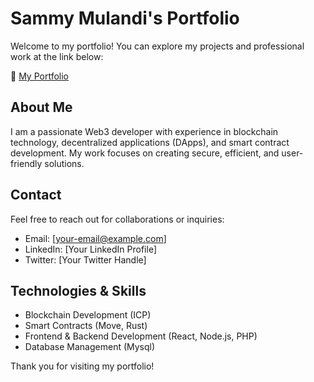 # Sammy Mulandi's Portfolio

Welcome to my portfolio! You can explore my projects and professional work at the link below:

🔗 [My Portfolio](https://my-portfolio-alpha-ivory-17.vercel.app/)

## About Me
I am a passionate Web3 developer with experience in blockchain technology, decentralized applications (DApps), and smart contract development. My work focuses on creating secure, efficient, and user-friendly solutions.

## Contact
Feel free to reach out for collaborations or inquiries:
- Email: [your-email@example.com]
- LinkedIn: [Your LinkedIn Profile]
- Twitter: [Your Twitter Handle]

## Technologies & Skills
- Blockchain Development (ICP)
- Smart Contracts (Move, Rust)
- Frontend & Backend Development (React, Node.js, PHP)
- Database Management (Mysql)

Thank you for visiting my portfolio!
